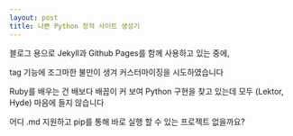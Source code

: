 ```yaml
---
layout: post
title: 나쁜 Python 정적 사이트 생성기
---
```


블로그 용으로 Jekyll과 Github Pages를 함께 사용하고 있는 중에,

tag 기능에 조그마한 불만이 생겨 커스터마이징을 시도하였습니다

Ruby를 배우는 건 배보다 배꼽이 커 보여 Python 구현을 찾고 있는데 모두 (Lektor, Hyde) 마음에 들지 않습니다

어디 .md 지원하고 pip를 통해 바로 실행 할 수 있는 프로젝트 없을까요?
